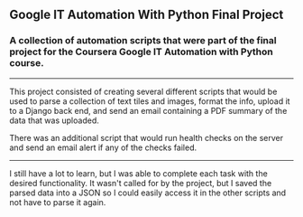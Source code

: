 ## Google IT Automation With Python Final Project

### A collection of automation scripts that were part of the final project for the Coursera Google IT Automation with Python course. 

---------------------------------------------------------------------------------------------

This project consisted of creating several different scripts that would be used to parse a collection of text tiles and images, format the info, upload it to a Django back end, and send an email containing a PDF summary of the data that was uploaded.

There was an additional script that would run health checks on the server and send an email alert if any of the checks failed. 

---------------------------------------------------------------------------------------------

I still have a lot to learn, but I was able to complete each task with the desired functionality. It wasn't called for by the project, but I saved the parsed data into a JSON so I could easily access it in the other scripts and not have to parse it again. 
